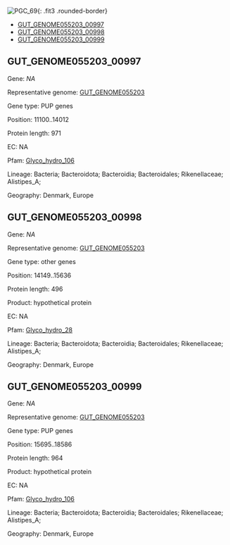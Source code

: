 ![PGC_69](../static/images/Clusters_figure/PGC_69.jpg){: .fit3 .rounded-border}

<ul id="myTab" class="nav nav-tabs">
  <li class="active">
        <a href="#tab1" data-toggle="tab">GUT_GENOME055203_00997</a>
  </li>
<li><a href="#tab2" data-toggle="tab">GUT_GENOME055203_00998</a></li>
<li><a href="#tab3" data-toggle="tab">GUT_GENOME055203_00999</a></li>
</ul>

<div id="myTabContent" class="tab-content">
  <div class="tab-pane fade in active" id="tab1">

<h2 id="GUT_GENOME055203_00997">GUT_GENOME055203_00997</h2>
<p>Gene: <em>NA</em>
<p>Representative genome: <a href="https://www.ebi.ac.uk/metagenomics/genomes/MGYG-HGUT-04469">GUT_GENOME055203</a></p>
<p>Gene type: PUP genes</p>
<p>Position: 11100..14012</p>
<p>Protein length: 971</p>
<p>EC: NA</p>
<p>Pfam: <a href="http://pfam.xfam.org/family/Glyco_hydro_106">Glyco_hydro_106</a></p>

<p>Lineage: Bacteria; Bacteroidota; Bacteroidia; Bacteroidales; Rikenellaceae; Alistipes_A; </p>
<p>Geography: Denmark, Europe</p>
  </div>

  <div class="tab-pane fade" id="tab2">

<h2 id="GUT_GENOME055203_00998">GUT_GENOME055203_00998</h2>
<p>Gene: <em>NA</em></p>
<p>Representative genome: <a href="https://www.ebi.ac.uk/metagenomics/genomes/MGYG-HGUT-04469">GUT_GENOME055203</a></p>
<p>Gene type: other genes</p>
<p>Position: 14149..15636</p>
<p>Protein length: 496</p>
<p>Product: hypothetical protein</p>
<p>EC: NA</p>
<p>Pfam: <a href="http://pfam.xfam.org/family/Glyco_hydro_28">Glyco_hydro_28</a></p>

<p>Lineage: Bacteria; Bacteroidota; Bacteroidia; Bacteroidales; Rikenellaceae; Alistipes_A; </p>
<p>Geography: Denmark, Europe</p>

  </div>
  <div class="tab-pane fade" id="tab3">

<h2 id="GUT_GENOME055203_00999">GUT_GENOME055203_00999</h2>
<p>Gene: <em>NA</em></p>
<p>Representative genome: <a href="https://www.ebi.ac.uk/metagenomics/genomes/MGYG-HGUT-04469">GUT_GENOME055203</a></p>
<p>Gene type: PUP genes</p>
<p>Position: 15695..18586</p>
<p>Protein length: 964</p>
<p>Product: hypothetical protein</p>
<p>EC: NA</p>
<p>Pfam: <a href="http://pfam.xfam.org/family/Glyco_hydro_106">Glyco_hydro_106</a></p>

<p>Lineage: Bacteria; Bacteroidota; Bacteroidia; Bacteroidales; Rikenellaceae; Alistipes_A; </p>
<p>Geography: Denmark, Europe</p>

  </div>
</div>
